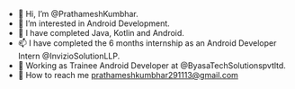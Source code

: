 - 👋 Hi, I’m @PrathameshKumbhar.
- 👀 I’m interested in Android Development.
- 🌱 I have completed Java, Kotlin and Android.
- 📫 I have completed the 6 months internship as an Android Developer Intern @InvizioSolutionLLP.
- 👀 Working as Trainee Android Developer at @ByasaTechSolutionspvtltd.
- 🌱 How to reach me prathameshkumbhar291113@gmail.com

<!---
PrathameshKumbhar291113/PrathameshKumbhar291113 is a ✨ special ✨ repository because its `README.md` (this file) appears on your GitHub profile.
You can click the Preview link to take a look at your changes.
--->
